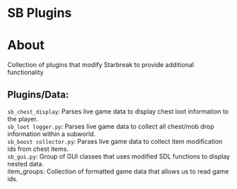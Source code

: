 # SB Plugins

# About
Collection of plugins that modify Starbreak to provide additional functionality

## Plugins/Data:  
`sb_chest_display`: Parses live game data to display chest loot information to the player.  
`sb_loot logger.py`: Parses live game data to collect all chest/mob drop information within a subworld.  
`sb_boost collector.py`: Parses live game data to collect item modification ids from chest items.  
`sb_gui.py`: Group of GUI classes that uses modified SDL functions to display nested data.  
item_groups: Collection of formatted game data that allows us to read game ids.  

